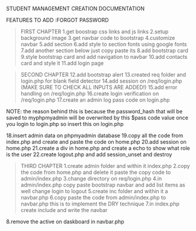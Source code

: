 STUDENT MANAGEMENT CREATION DOCUMENTATION

FEATURES TO ADD 
:FORGOT PASSWORD

>FIRST CHAPTER 
1.get boostrap css links and js links
2.setup background image
3.get navbar code to bootstrap
4.customize navbar
5.add section 
6.add style to section fonts using google fonts
7.add another section below just copy paste its
8.add bootstrap card
9.style bootstrap card and add navigation to navbar
10.add contacts card and style it 
11.add login page

>SECOND CHAPTER
12.add bootstrap alert
13.created req folder and login.php for blank field detector
14.add session on /req/login.php (MAKE SURE TO CHECK ALL INPUTS ARE ADDED!)
15.add error handling on /req/login.php
16.create login verification on /req/login.php
17.create an admin log pass code on login.php

NOTE: the reason behind this is because the password_hash that will be saved to myphpmyadmin will be 
overwrited by this $pass code value once you login to login.php so insert this on login.php
<?php
        $pass = 123;
        $pass = password_hash($pass, PASSWORD_DEFAULT);
        echo $pass;
?>

18.insert admin data on phpmyadmin database
19.copy all the code from index.php and create and paste the code on home.php
20.add session on home.php
21.create a div in home.php and create a echo to show what role is the user
22.create logout.php and add session_unset and destroy

>THIRD CHAPTER
1.create admin folder and within it index.php
2.copy the code from home.php and delete it paste the copy code to admin/index.php
3.change directory on req/login.php
4.in admin/index.php copy paste bootstrap navbar and add list items as well change login to logout
5.create inc folder and within it a navbar.php
6.copy paste the code from admin/index.php to navbar.php this is to implement the DRY technique
7.in index.php create include and write the navbar
<?php

include "inc/navbar.php";

?>
8.remove the active on daskboard in navbar.php